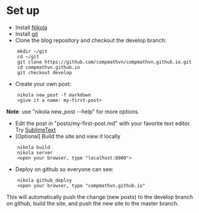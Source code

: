 <!-- 
.. title: Blog instructions
.. slug: blog-instructions
.. date: 2016-02-22 02:20:00 UTC-05:00
.. tags: 
.. category: 
.. link: 
.. description: 
.. type: text
-->

# Set up
- Install [Nikola](https://getnikola.com/)
- Install [git](https://desktop.github.com/)
- Clone the blog repository and checkout the develop branch:
```
    mkdir ~/git
    cd ~/git
    git clone https://github.com/compmathvn/compmathvn.github.io.git
    cd compmathvn.github.io
    git checkout develop
```
- Create your own post:
```
    nikola new_post -f markdown
    <give it a name: my-first-post>
```
__Note__: use "nikola new_post --help" for more options.

- Edit the post in "posts/my-first-post.md" with your favorite text editor. Try [SublimeText](https://www.sublimetext.com/)
- [Optional] Build the site and view it locally
```
    nikola build
    nikola server
    <open your browser, type "localhost:8000">
```
- Deploy on github so everyone can see:
```
    nikola github_deploy
    <open your browser, type "compmathvn.github.io"
```
This will automatically push the change (new posts) to the develop branch on github, build the site, and push the new site to the master branch.